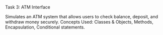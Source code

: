 Task 3: ATM Interface

Simulates an ATM system that allows users to check balance, deposit, and withdraw money securely.
Concepts Used: Classes & Objects, Methods, Encapsulation, Conditional statements.
